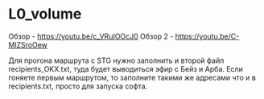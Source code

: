 # L0_volume

Обзор - https://youtu.be/c_VRuIOOcJ0
Обзор 2 - https://youtu.be/C-MlZSroOew


Для прогона маршрута с STG нужно заполнить и второй файл recipients_OKX.txt, туда будет выводиться эфир с Бейз и Арба. Если гоняете первым маршрутом, то заполните такими же адресами что и в recipients.txt, просто для запуска софта.